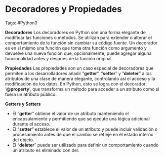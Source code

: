 # Decoradores y Propiedades 

Tags: #Python3 

**Decoradores**
Los decoradores en Python son una forma elegante de modificar las funciones o métodos. Se utilizan para extender o alterar el comportamiento de la función sin cambiar su código fuente. Un decorador es en sí mismo una función que toma otra función como argumento y devuelve una nueva función que, opcionalmente, puede agregar alguna funcionalidad antes y después de la función original.

**Propiedades**
Las propiedades son un caso especial de decoradores que permiten a los desarrolladores añadir “**getter**“, “**setter**” y “**deleter**” a los atributos de una clase de manera elegante, controlando así el acceso y la modificación de los datos. En Python, esto se logra con el decorador ‘**@property**‘, que transforma un método para acceder a un atributo como si fuera un atributo público.

**Getters y Setters**
- El “**getter**” obtiene el valor de un atributo manteniendo el encapsulamiento y permitiendo que se ejecute una lógica adicional durante el acceso.
- El “**setter**” establece el valor de un atributo y puede incluir validación o procesamiento antes de que el cambio se refleje en el estado interno del objeto.
- El “**deleter**” puede ser utilizado para definir un comportamiento cuando un atributo es eliminado con del.

